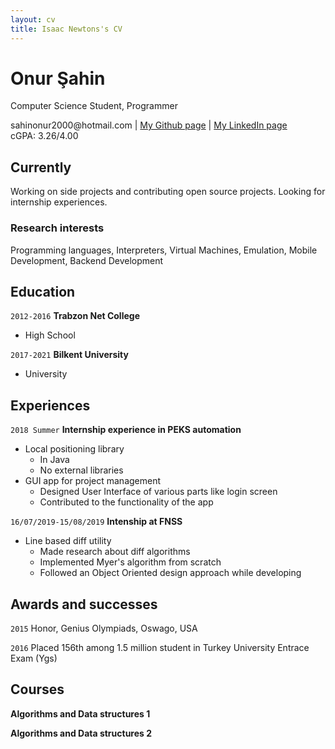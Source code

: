 ```yaml
---
layout: cv
title: Isaac Newtons's CV
---
```

# Onur Şahin
Computer Science Student, Programmer

<div id="webaddress">
<t> sahinonur2000@hotmail.com</t>
| <a href="https://github.com/onsah">My Github page</a> 
| <a href="https://www.linkedin.com/in/onur-%C5%9Fahin-70581a155/"> My LinkedIn page</a>
<div> cGPA: 3.26/4.00 </div>
</div>


## Currently

Working on side projects and contributing open source projects. Looking for internship experiences.


### Research interests

Programming languages, Interpreters, Virtual Machines, Emulation, Mobile Development, Backend Development


## Education

`2012-2016`
__Trabzon Net College__

- High School

`2017-2021`
__Bilkent University__

- University

## Experiences

`2018 Summer`
__Internship experience in PEKS automation__
- Local positioning library
    - In Java 
    - No external libraries
- GUI app for project management
    - Designed User Interface of various parts like login screen
    - Contributed to the functionality of the app

`16/07/2019-15/08/2019`
__Intenship at FNSS__
- Line based diff utility
    - Made research about diff algorithms
    - Implemented Myer's algorithm from scratch
    - Followed an Object Oriented design approach while developing


## Awards and successes

`2015`
Honor, Genius Olympiads, Oswago, USA

`2016`
Placed 156th among 1.5 million student in Turkey University Entrace Exam (Ygs)

## Courses

__Algorithms and Data structures 1__

__Algorithms and Data structures 2__



<!-- ### Footer

Last updated: May 2013 -->


